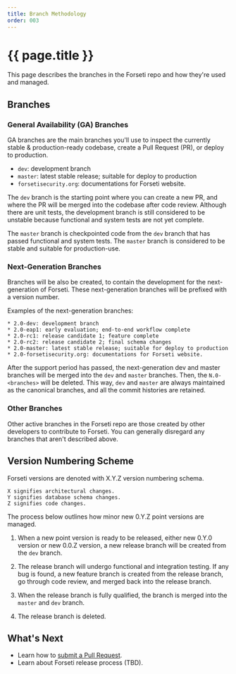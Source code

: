 ```yaml
---
title: Branch Methodology
order: 003
---
```


#  {{ page.title }}

This page describes the branches in the Forseti repo and how they're used
and managed.

## Branches

### General Availability (GA) Branches

GA branches are the main branches you'll use to inspect the currently stable &
production-ready codebase, create a Pull Request (PR), or deploy to production.

* `dev`: development branch
* `master`: latest stable release; suitable for deploy to production
* `forsetisecurity.org`: documentations for Forseti website.

The `dev` branch is the starting point where you can create a new PR,
and where the PR will be merged into the codebase after code review. Although
there are unit tests, the development branch is still considered to be unstable
because functional and system tests are not yet complete.

The `master` branch is checkpointed code from the `dev` branch that
has passed functional and system tests. The `master` branch is considered
to be stable and suitable for production-use.

### Next-Generation Branches

Branches will be also be created, to contain the development for the
next-generation of Forseti.  These next-generation branches will be prefixed
with a version number.

Examples of the next-generation branches:
```
* 2.0-dev: development branch
* 2.0-eap1: early evaluation; end-to-end workflow complete
* 2.0-rc1: release candidate 1; feature complete
* 2.0-rc2: release candidate 2; final schema changes
* 2.0-master: latest stable release; suitable for deploy to production
* 2.0-forsetisecurity.org: documentations for Forseti website.
```

After the support period has passed, the next-generation dev and master
branches will be merged into the `dev` and `master` branches. Then, the
`N.0-<branches>` will be deleted.  This way, `dev` and `master` are always
maintained as the canonical branches, and all the commit histories are retained.

### Other Branches

Other active branches in the Forseti repo are those created by other developers
to contribute to Forseti. You can generally disregard any branches that aren't
described above.

## Version Numbering Scheme

Forseti versions are denoted with X.Y.Z version numbering schema.
```
X signifies architectural changes.
Y signifies database schema changes.
Z signifies code changes.
```

The process below outlines how minor new 0.Y.Z point versions are managed.

1. When a new point version is ready to be released, either new 0.Y.0 version
or new 0.0.Z version, a new release branch will be created from the 
`dev` branch.

1. The release branch will undergo functional and integration testing.
If any bug is found, a new feature branch is created from the release branch,
go through code review, and merged back into the release branch.

1. When the release branch is fully qualified, the branch is merged into 
the `master` and `dev` branch.

1. The release branch is deleted.

## What's Next

* Learn how to [submit a Pull Request](https://github.com/GoogleCloudPlatform/forseti-security/blob/master/.github/CONTRIBUTING.md).
* Learn about Forseti release process (TBD).
